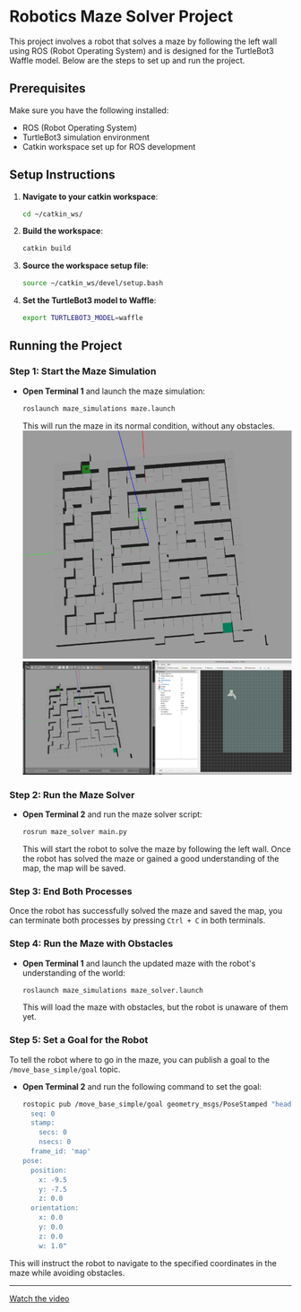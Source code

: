 
# Robotics Maze Solver Project

This project involves a robot that solves a maze by following the left wall using ROS (Robot Operating System) and is designed for the TurtleBot3 Waffle model. Below are the steps to set up and run the project.

## Prerequisites

Make sure you have the following installed:
- ROS (Robot Operating System)
- TurtleBot3 simulation environment
- Catkin workspace set up for ROS development

## Setup Instructions

1. **Navigate to your catkin workspace**:
   ```bash
   cd ~/catkin_ws/
   ```

2. **Build the workspace**:
   ```bash
   catkin build
   ```

3. **Source the workspace setup file**:
   ```bash
   source ~/catkin_ws/devel/setup.bash
   ```

4. **Set the TurtleBot3 model to Waffle**:
   ```bash
   export TURTLEBOT3_MODEL=waffle
   ```

## Running the Project

### Step 1: Start the Maze Simulation

- **Open Terminal 1** and launch the maze simulation:
   ```bash
   roslaunch maze_simulations maze.launch
   ```
   This will run the maze in its normal condition, without any obstacles.
![init maze](image/init_maze_image.png)
![alt text](image/image_RVIZ.png)
### Step 2: Run the Maze Solver

- **Open Terminal 2** and run the maze solver script:
   ```bash
   rosrun maze_solver main.py
   ```
   This will start the robot to solve the maze by following the left wall. Once the robot has solved the maze or gained a good understanding of the map, the map will be saved.

### Step 3: End Both Processes

Once the robot has successfully solved the maze and saved the map, you can terminate both processes by pressing `Ctrl + C` in both terminals.

### Step 4: Run the Maze with Obstacles

- **Open Terminal 1** and launch the updated maze with the robot's understanding of the world:
   ```bash
   roslaunch maze_simulations maze_solver.launch
   ```
   This will load the maze with obstacles, but the robot is unaware of them yet.

### Step 5: Set a Goal for the Robot

To tell the robot where to go in the maze, you can publish a goal to the `/move_base_simple/goal` topic.

- **Open Terminal 2** and run the following command to set the goal:
   ```bash
   rostopic pub /move_base_simple/goal geometry_msgs/PoseStamped "header:
     seq: 0
     stamp:
       secs: 0
       nsecs: 0
     frame_id: 'map'
   pose:
     position:
       x: -9.5
       y: -7.5
       z: 0.0
     orientation:
       x: 0.0
       y: 0.0
       z: 0.0
       w: 1.0"
   ```

This will instruct the robot to navigate to the specified coordinates in the maze while avoiding obstacles.

---
[Watch the video](https://youtu.be/QHC2gP0d35Q)